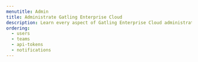```yaml
---
menutitle: Admin
title: Administrate Gatling Enterprise Cloud
description: Learn every aspect of Gatling Enterprise Cloud administration
ordering:
  - users
  - teams
  - api-tokens
  - notifications
---
```

